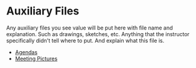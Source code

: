 # Auxiliary Files

Any auxiliary files you see value will be put here with file name and explanation. Such as drawings, sketches, etc. Anything that the instructor specifically didn't tell where to put. And explain what this file is.

- [Agendas](Agendas)
- [Meeting Pictures](MeetingPictures)
